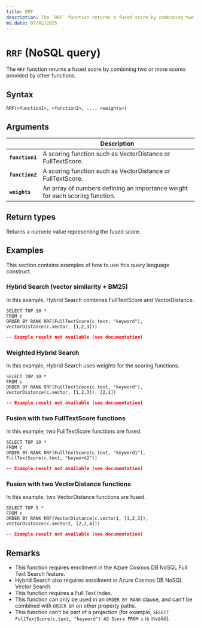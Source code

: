 ```yaml
---
title: RRF
description: The `RRF` function returns a fused score by combining two or more scores provided by other functions.
ms.date: 07/02/2025
---
```


# `RRF` (NoSQL query)

The `RRF` function returns a fused score by combining two or more scores provided by other functions.

## Syntax

```nosql
RRF(<function1>, <function2>, ..., <weights>)
```

## Arguments

| | Description |
| --- | --- |
| **`function1`** | A scoring function such as VectorDistance or FullTextScore. |
| **`function2`** | A scoring function such as VectorDistance or FullTextScore. |
| **`weights`** | An array of numbers defining an importance weight for each scoring function. |

## Return types

Returns a numeric value representing the fused score.

## Examples

This section contains examples of how to use this query language construct.

### Hybrid Search (vector similarity + BM25)

In this example, Hybrid Search combines FullTextScore and VectorDistance.

```nosql
SELECT TOP 10 *
FROM c
ORDER BY RANK RRF(FullTextScore(c.text, "keyword"), VectorDistance(c.vector, [1,2,3]))
```

```json
-- Example result not available (see documentation)
```

### Weighted Hybrid Search

In this example, Hybrid Search uses weights for the scoring functions.

```nosql
SELECT TOP 10 *
FROM c
ORDER BY RANK RRF(FullTextScore(c.text, "keyword"), VectorDistance(c.vector, [1,2,3]), [2,1])
```

```json
-- Example result not available (see documentation)
```

### Fusion with two FullTextScore functions

In this example, two FullTextScore functions are fused.

```nosql
SELECT TOP 10 *
FROM c
ORDER BY RANK RRF(FullTextScore(c.text, "keyword1"), FullTextScore(c.text, "keyword2"))
```

```json
-- Example result not available (see documentation)
```

### Fusion with two VectorDistance functions

In this example, two VectorDistance functions are fused.

```nosql
SELECT TOP 5 *
FROM c
ORDER BY RANK RRF(VectorDistance(c.vector1, [1,2,3]), VectorDistance(c.vector2, [2,2,4]))
```

```json
-- Example result not available (see documentation)
```

## Remarks

- This function requires enrollment in the Azure Cosmos DB NoSQL Full Text Search feature.
- Hybrid Search also requires enrollment in Azure Cosmos DB NoSQL Vector Search.
- This function requires a Full Text Index.
- This function can only be used in an `ORDER BY RANK` clause, and can't be combined with `ORDER BY` on other property paths.
- This function can’t be part of a projection (for example, `SELECT FullTextScore(c.text, "keyword") AS Score FROM c` is invalid).
